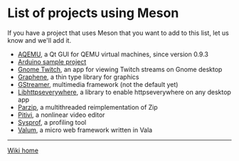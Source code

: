 # List of projects using Meson 

If you have a project that uses Meson that you want to add to this list, let us know and we'll add it.

 - [AQEMU](https://github.com/tobimensch/aqemu), a Qt GUI for QEMU virtual machines, since version 0.9.3
 - [Arduino sample project](https://github.com/jpakkane/mesonarduino)
 - [Gnome Twitch](https://github.com/vinszent/gnome-twitch), an app for viewing Twitch streams on Gnome desktop
 - [Graphene](http://ebassi.github.io/graphene/), a thin type library for graphics
 - [GStreamer](https://cgit.freedesktop.org/gstreamer/gstreamer/), multimedia framework (not the default yet)
 - [Libhttpseverywhere](https://github.com/grindhold/libhttpseverywhere), a library to enable httpseverywhere on any desktop app
 - [Parzip](https://github.com/jpakkane/parzip), a multithreaded reimplementation of Zip 
 - [Pitivi](http://pitivi.org/), a nonlinear video editor
 - [Sysprof](https://wiki.gnome.org/Apps/Sysprof), a profiling tool
 - [Valum](https://github.com/valum-framework/valum), a micro web framework written in Vala

----

[Wiki home](Home)